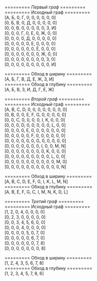 ========= *Первый граф* ========= \
========= Исходный граф ========= \
[А, Б, 0, Г, 0, 0, 0, 0, 0, 0] \
[0, Б, В, 0, Д, 0, 0, 0, 0, 0] \
[0, 0, В, 0, 0, 0, 0, 0, З, И] \
[0, 0, 0, Г, 0, Е, 0, Ж, 0, 0] \
[0, 0, 0, 0, Д, 0, 0, 0, 0, 0] \
[0, 0, 0, 0, 0, Е, 0, 0, 0, 0] \
[0, 0, 0, 0, 0, 0, Ё, 0, 0, 0] \
[0, 0, 0, 0, 0, 0, 0, Ж, 0, 0] \
[0, 0, 0, 0, 0, 0, 0, 0, З, 0] \
[0, 0, 0, 0, 0, 0, 0, 0, 0, И]

========= Обход в ширину ========= \
[А, Б, Г, В, Д, Е, Ж, З, И] \
========= Обход в глубину ========= \
[А, Б, В, З, И, Д, Г, Е, Ж]

========= *Второй граф* ========= \
========= Исходный граф ========= \
[A, B, C, D, 0, 0, 0, 0, 0, 0, 0, 0] \
[0, B, 0, 0, E, F, G, 0, 0, 0, 0, 0] \
[0, 0, C, 0, 0, 0, 0, I, K, 0, 0, 0] \
[0, 0, 0, D, 0, 0, 0, 0, 0, L, 0, 0] \
[0, 0, 0, 0, E, 0, 0, 0, 0, 0, 0, 0] \
[0, 0, 0, 0, 0, F, 0, 0, 0, 0, 0, 0] \
[0, 0, 0, 0, 0, 0, G, 0, 0, 0, 0, 0] \
[0, 0, 0, 0, 0, 0, 0, I, 0, 0, M, N] \
[0, 0, 0, 0, 0, 0, 0, 0, K, 0, 0, 0] \
[0, 0, 0, 0, 0, 0, 0, 0, 0, L, 0, 0] \
[0, 0, 0, 0, 0, 0, 0, 0, 0, 0, M, 0] \
[0, 0, 0, 0, 0, 0, 0, 0, 0, 0, 0, N]

========= Обход в ширину ========= \
[A, B, C, D, E, F, G, I, K, L, M, N] \
========= Обход в глубину ========= \
[A, B, E, F, G, C, I, M, N, K, D, L]

========= *Третий граф* ========= \
========= Исходный граф ========= \
[1, 2, 0, 4, 0, 0, 0, 0] \
[0, 2, 3, 0, 0, 0, 0, 0] \
[0, 0, 3, 4, 5, 6, 0, 0] \
[0, 0, 0, 4, 0, 0, 0, 0] \
[0, 0, 0, 0, 5, 0, 7, 0] \
[0, 0, 0, 0, 0, 6, 7, 0] \
[0, 0, 0, 0, 0, 0, 7, 8] \
[0, 0, 0, 0, 0, 0, 0, 8]

========= Обход в ширину ========= \
[1, 2, 4, 3, 5, 6, 7, 8] \
========= Обход в глубину ========= \
[1, 2, 3, 4, 5, 7, 8, 6]
